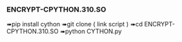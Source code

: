### ENCRYPT-CPYTHON.310.SO

➠pip install cython
➠git clone ( link script )
➠cd ENCRYPT-CPYTHON.310.SO
➠python CYTHON.py
